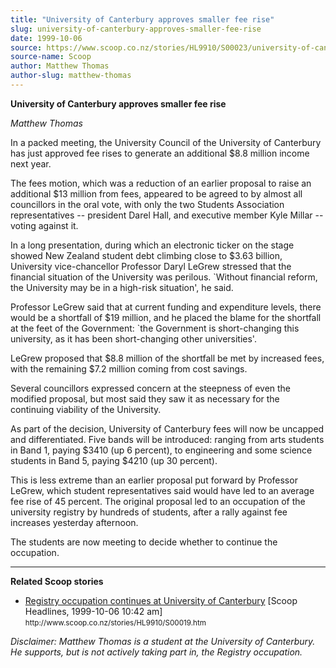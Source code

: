 ```yaml
---
title: "University of Canterbury approves smaller fee rise"
slug: university-of-canterbury-approves-smaller-fee-rise
date: 1999-10-06
source: https://www.scoop.co.nz/stories/HL9910/S00023/university-of-canterbury-approves-smaller-fee-rise.htm
source-name: Scoop
author: Matthew Thomas
author-slug: matthew-thomas
---
```


<p><strong>University of Canterbury approves smaller fee
rise</strong></p>

<p><cite>Matthew Thomas</cite></p>

<p>In a packed
meeting, the University Council of the University of
Canterbury has just approved fee rises to generate an
additional $8.8 million income next year.</p>

<p>The fees motion,
which was a reduction of an earlier proposal to raise an
additional $13 million from fees, appeared to be agreed to
by almost all councillors in the oral vote, with only the
two Students Association representatives -- president Darel
Hall, and executive member Kyle Millar -- voting against
it.</p>

<p>In a long presentation, during which an electronic
ticker on the stage showed New Zealand student debt climbing
close to $3.63 billion, University vice-chancellor Professor
Daryl LeGrew stressed that the financial situation of the
University was perilous. `Without financial reform, the
University may be in a high-risk situation', he
said.</p>

<p>Professor LeGrew said that at current funding and
expenditure levels, there would be a shortfall of $19
million, and he placed the blame for the shortfall at the
feet of the Government: `the Government is  short-changing
this university, as it has been short-changing other
universities'.</p>

<p>LeGrew proposed that $8.8 million of the
shortfall be met by increased fees, with the remaining $7.2
million coming from cost savings.</p>

<p>Several councillors
expressed concern at the steepness of even the modified
proposal, but most said they saw it as necessary for the
continuing viability of the University.<p>
<p>As part of the
decision, University of Canterbury fees will now be uncapped
and differentiated. Five bands will be introduced: ranging
from arts students in Band 1, paying $3410 (up 6 percent),
to engineering and some science students in Band 5, paying
$4210 (up 30 percent).</p>

<p>This is less extreme than an
earlier proposal put forward by Professor LeGrew, which
student representatives said would have led to an average
fee rise of 45 percent. The original proposal led to an
occupation of the university registry by hundreds of
students, after a rally against fee increases yesterday
afternoon.</p>

<p>The students are now meeting to decide whether
to continue the occupation.</p>

<hr><p><strong>Related Scoop
stories</strong></p>

<ul><li><a href="http://www.scoop.co.nz/stories/HL9910/S00019.htm">Registry
occupation continues at University of Canterbury</a> [Scoop
Headlines, 1999-10-06 10:42
am]<br><small>http://www.scoop.co.nz/stories/HL9910/S00019.htm</small></li></ul><p><em>Disclaimer: Matthew Thomas is a student at the
University of Canterbury. He supports, but is not actively
taking part in, the Registry occupation.</em></p>  